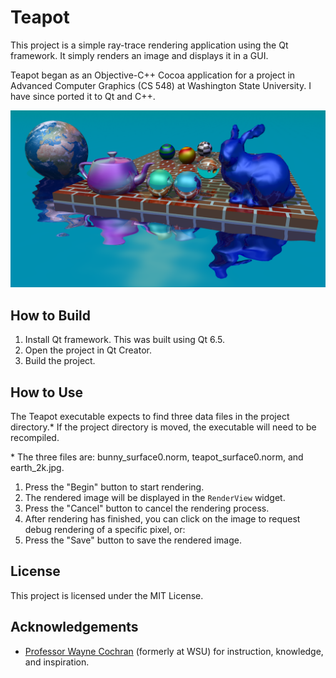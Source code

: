 # Teapot

This project is a simple ray-trace rendering application using the Qt framework. It simply renders an image and displays it in a GUI. 

Teapot began as an Objective-C++ Cocoa application for a project in Advanced Computer Graphics (CS 548) at Washington State University. I have since ported it to Qt and C++.

![Sample Render](sample1080.png)


## How to Build

1. Install Qt framework. This was built using Qt 6.5.
2. Open the project in Qt Creator.
3. Build the project.

## How to Use

The Teapot executable expects to find three data files in the project directory.\* If the project directory is moved, the executable will need to be recompiled.

\* The three files are: bunny_surface0.norm, teapot_surface0.norm, and earth_2k.jpg.

1. Press the "Begin" button to start rendering.
2. The rendered image will be displayed in the `RenderView` widget.
3. Press the "Cancel" button to cancel the rendering process.
4. After rendering has finished, you can click on the image to request debug rendering of a specific pixel, or:
5. Press the "Save" button to save the rendered image.

## License

This project is licensed under the MIT License.

## Acknowledgements

- [Professor Wayne Cochran](https://github.com/wcochran) (formerly at WSU) for instruction, knowledge, and inspiration.
